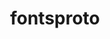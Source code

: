 ---
title: "fontsproto"
layout: cache
categories: [package, develop]
meta: {"versions": ["2.1.3"], "compilers": ["gcc@=10.2.1", "gcc@=11.1.0", "gcc@=11.4.0", "oneapi@=2024.2.1"], "oss": ["centos7", "ubuntu20.04", "ubuntu22.04"], "platforms": ["linux"], "targets": ["x86_64_v3"], "stacks": ["data-vis-sdk", "developer-tools-manylinux2014", "e4s", "e4s-oneapi", "root"], "num_specs": 4, "num_specs_by_stack": {"root": 4, "developer-tools-manylinux2014": 1, "data-vis-sdk": 1, "e4s": 1, "e4s-oneapi": 1}}
spec_details: [{"hash": "tvgf5tn3os23irrjflc4btpzhzu4ighd", "compiler": "gcc@=10.2.1", "versions": ["2.1.3"], "os": "centos7", "platform": "linux", "target": "x86_64_v3", "variants": ["build_system=autotools"], "stacks": ["root", "developer-tools-manylinux2014"], "size": "-", "tarball": "https://binaries.spack.io/develop/build_cache/linux-centos7-x86_64_v3/gcc-10.2.1/fontsproto-2.1.3/linux-centos7-x86_64_v3-gcc-10.2.1-fontsproto-2.1.3-tvgf5tn3os23irrjflc4btpzhzu4ighd.spack"}, {"hash": "4xpcxqz5uoe3h7lfgsux4zcqb5k6g27v", "compiler": "gcc@=11.1.0", "versions": ["2.1.3"], "os": "ubuntu20.04", "platform": "linux", "target": "x86_64_v3", "variants": ["build_system=autotools"], "stacks": ["data-vis-sdk", "root"], "size": "-", "tarball": "https://binaries.spack.io/develop/build_cache/linux-ubuntu20.04-x86_64_v3/gcc-11.1.0/fontsproto-2.1.3/linux-ubuntu20.04-x86_64_v3-gcc-11.1.0-fontsproto-2.1.3-4xpcxqz5uoe3h7lfgsux4zcqb5k6g27v.spack"}, {"hash": "6rvih6hmswt6obuvrbw6ce7dovxwd2lv", "compiler": "gcc@=11.4.0", "versions": ["2.1.3"], "os": "ubuntu22.04", "platform": "linux", "target": "x86_64_v3", "variants": ["build_system=autotools"], "stacks": ["e4s", "root"], "size": "-", "tarball": "https://binaries.spack.io/develop/build_cache/linux-ubuntu22.04-x86_64_v3/gcc-11.4.0/fontsproto-2.1.3/linux-ubuntu22.04-x86_64_v3-gcc-11.4.0-fontsproto-2.1.3-6rvih6hmswt6obuvrbw6ce7dovxwd2lv.spack"}, {"hash": "bld5qxda2dghbpdo4wry6dyccdiv6rre", "compiler": "oneapi@=2024.2.1", "versions": ["2.1.3"], "os": "ubuntu22.04", "platform": "linux", "target": "x86_64_v3", "variants": ["build_system=autotools"], "stacks": ["root", "e4s-oneapi"], "size": "-", "tarball": "https://binaries.spack.io/develop/build_cache/linux-ubuntu22.04-x86_64_v3/oneapi-2024.2.1/fontsproto-2.1.3/linux-ubuntu22.04-x86_64_v3-oneapi-2024.2.1-fontsproto-2.1.3-bld5qxda2dghbpdo4wry6dyccdiv6rre.spack"}]
---